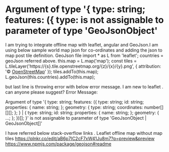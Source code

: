 
# Argument of type '{ type: string; features: ({ type: is not assignable to parameter of type 'GeoJsonObject'

I am trying to integrate offline map with leaflet, angular and GeoJson.I am using below sample world map json for co-ordinates and adding the json to map post tile definition.
GeoJson file
import * as L from 'leaflet';
countries = geoJson referred above.
this.map = L.map('map');
    const tiles = L.tileLayer('https://{s}.tile.openstreetmap.org/{z}/{x}/{y}.png', {
      attribution: '&copy; <a href="http://www.openstreetmap.org/copyright">OpenStreetMap</a>'
    });
    tiles.addTo(this.map);
    L.geoJson(this.countries).addTo(this.map);

but last line is throwing error with below error message. I am new to leaflet . can anyone please suggest?
Error Message:

Argument of type '{ type: string; features: ({ type: string; id: string; properties: { name: string; }; geometry: { type: string; coordinates: number[][][]; }; } | { type: string; id: string; properties: { name: string; }; geometry: { ...; }; })[]; }' is not assignable to parameter of type 'GeoJsonObject | GeoJsonObject[]'

I have referred below stack-overflow links .
Leaflet offline map without map tiles
https://plnkr.co/edit/aB6p7IC2cF7xW41Ju8m7?p=preview&preview
https://www.npmjs.com/package/geojson#readme

        